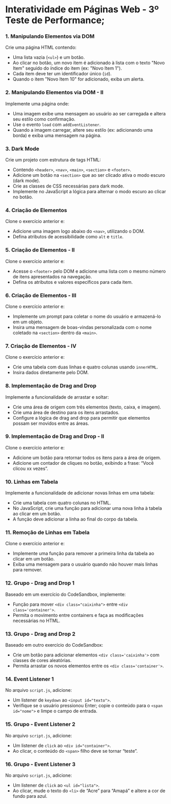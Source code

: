 # Interatividade em Páginas Web - 3º Teste de Performance;

### 1. Manipulando Elementos via DOM

Crie uma página HTML contendo:
- Uma lista vazia (`<ul>`) e um botão.
- Ao clicar no botão, um novo item é adicionado à lista com o texto "Novo Item" seguido do índice do item (ex: "Novo Item 1").
- Cada item deve ter um identificador único (`id`).
- Quando o item "Novo Item 10" for adicionado, exiba um alerta.

### 2. Manipulando Elementos via DOM - II

Implemente uma página onde:
- Uma imagem exibe uma mensagem ao usuário ao ser carregada e altera seu estilo como confirmação.
- Use o evento `load` com `addEventListener`.
- Quando a imagem carregar, altere seu estilo (ex: adicionando uma borda) e exiba uma mensagem na página.

### 3. Dark Mode

Crie um projeto com estrutura de tags HTML:
- Contendo `<header>`, `<nav>`, `<main>`, `<section>` e `<footer>`.
- Adicione um botão na `<section>` que ao ser clicado ativa o modo escuro (dark mode).
- Crie as classes de CSS necessárias para dark mode.
- Implemente no JavaScript a lógica para alternar o modo escuro ao clicar no botão.

### 4. Criação de Elementos

Clone o exercício anterior e:
- Adicione uma imagem logo abaixo do `<nav>`, utilizando o DOM.
- Defina atributos de acessibilidade como `alt` e `title`.

### 5. Criação de Elementos - II

Clone o exercício anterior e:
- Acesse o `<footer>` pelo DOM e adicione uma lista com o mesmo número de itens apresentados na navegação.
- Defina os atributos e valores específicos para cada item.

### 6. Criação de Elementos - III

Clone o exercício anterior e:
- Implemente um prompt para coletar o nome do usuário e armazená-lo em um objeto.
- Insira uma mensagem de boas-vindas personalizada com o nome coletado na `<section>` dentro da `<main>`.

### 7. Criação de Elementos - IV

Clone o exercício anterior e:
- Crie uma tabela com duas linhas e quatro colunas usando `innerHTML`.
- Insira dados diretamente pelo DOM.

### 8. Implementação de Drag and Drop

Implemente a funcionalidade de arrastar e soltar:
- Crie uma área de origem com três elementos (texto, caixa, e imagem).
- Crie uma área de destino para os itens arrastados.
- Configure a lógica de drag and drop para permitir que elementos possam ser movidos entre as áreas.

### 9. Implementação de Drag and Drop - II

Clone o exercício anterior e:
- Adicione um botão para retornar todos os itens para a área de origem.
- Adicione um contador de cliques no botão, exibindo a frase: “Você clicou xx vezes”.

### 10. Linhas em Tabela

Implemente a funcionalidade de adicionar novas linhas em uma tabela:
- Crie uma tabela com quatro colunas no HTML.
- No JavaScript, crie uma função para adicionar uma nova linha à tabela ao clicar em um botão.
- A função deve adicionar a linha ao final do corpo da tabela.

### 11. Remoção de Linhas em Tabela

Clone o exercício anterior e:
- Implemente uma função para remover a primeira linha da tabela ao clicar em um botão.
- Exiba uma mensagem para o usuário quando não houver mais linhas para remover.

### 12. Grupo - Drag and Drop 1

Baseado em um exercício do CodeSandbox, implemente:
- Função para mover `<div class="caixinha">` entre `<div class='container'>`.
- Permita o movimento entre containers e faça as modificações necessárias no HTML.

### 13. Grupo - Drag and Drop 2

Baseado em outro exercício do CodeSandbox:
- Crie um botão para adicionar elementos `<div class='caixinha'>` com classes de cores aleatórias.
- Permita arrastar os novos elementos entre os `<div class='container'>`.

### 14. Event Listener 1

No arquivo `script.js`, adicione:
- Um listener de `keydown` ao `<input id="texto">`.
- Verifique se o usuário pressionou Enter; copie o conteúdo para o `<span id="nome">` e limpe o campo de entrada.

### 15. Grupo - Event Listener 2

No arquivo `script.js`, adicione:
- Um listener de `click` ao `<div id="container">`.
- Ao clicar, o conteúdo do `<span>` filho deve se tornar “teste”.

### 16. Grupo - Event Listener 3

No arquivo `script.js`, adicione:
- Um listener de `click` ao `<ul id="lista">`.
- Ao clicar, mude o texto do `<li>` de “Acre” para “Amapá” e altere a cor de fundo para azul.
